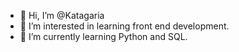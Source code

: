 - 👋 Hi, I’m @Katagaria
- 👀 I’m interested in learning front end development.
- 🌱 I’m currently learning Python and SQL.

<!---
Katagaria/Katagaria is a ✨ special ✨ repository because its `README.md` (this file) appears on your GitHub profile.
You can click the Preview link to take a look at your changes.
--->
